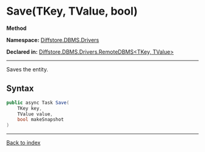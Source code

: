 # Save(TKey, TValue, bool)

**Method**

**Namespace:** [Diffstore.DBMS.Drivers](Diffstore.DBMS.Drivers.md)

**Declared in:** [Diffstore.DBMS.Drivers.RemoteDBMS<TKey, TValue>](Diffstore.DBMS.Drivers.RemoteDBMS{TKey,TValue}.md)

------



Saves the entity.


## Syntax

```csharp
public async Task Save(
	TKey key,
	TValue value,
	bool makeSnapshot
)
```

------

[Back to index](index.md)